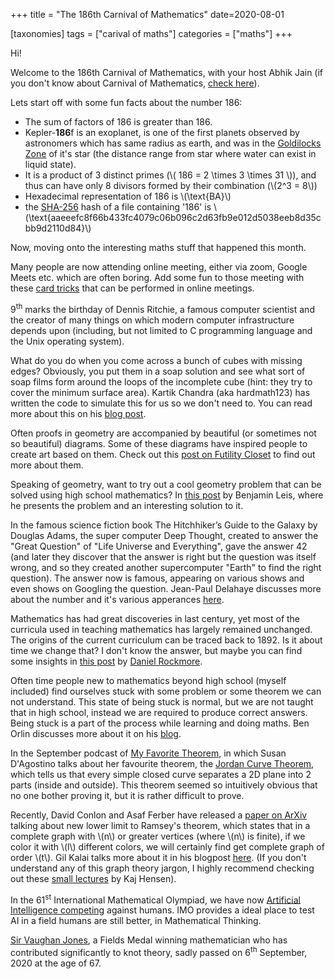 +++
title = "The 186th Carnival of Mathematics"
date=2020-08-01

[taxonomies]
tags = ["carival of maths"]
categories = ["maths"]
+++

Hi!

Welcome to the 186th Carnival of Mathematics, with your host Abhik Jain (if you don't know about Carnival of Mathematics, [check here](https://aperiodical.com/carnival-of-mathematics/)).

Lets start off with some fun facts about the number 186:

- The sum of factors of 186 is greater than 186.
- Kepler-**186**f is an exoplanet, is one of the first planets observed by astronomers which has same radius as earth, and was in the [Goldilocks Zone](https://exoplanets.nasa.gov/resources/323/goldilocks-zone/) of it's star (the distance range from star where water can exist in liquid state).
- It is a product of 3 distinct primes (\\( 186 = 2 \times 3 \times 31 \\)), and thus can have only 8 divisors formed by their combination (\\(2^3 = 8\\))
- Hexadecimal representation of 186 is \\(\text{BA}\\)
- the [SHA-256](https://en.wikipedia.org/wiki/SHA-2) hash of a file containing '186' is \\(\text{aaeeefc8f66b433fc4079c06b096c2d63fb9e012d5038eeb8d35cbb9d2110d84}\\)

Now, moving onto the interesting maths stuff that happened this month.

Many people are now attending online meeting, either via zoom, Google Meets etc. which are often boring. Add some fun to those meeting with these [card tricks](https://www.vanishingincmagic.com/blog/CATO) that can be performed in online meetings.

9<sup>th</sup> marks the birthday of Dennis Ritchie, a famous computer scientist and the creator of many things on which modern computer infrastructure depends upon (including, but not limited to C programming language and the Unix operating system).

What do you do when you come across a bunch of cubes with missing edges? Obviously, you put them in a soap solution and see what sort of soap films form around the loops of the incomplete cube (hint: they try to cover the minimum surface area). Kartik Chandra (aka hardmath123) has written the code to simulate this for us so we don't need to. You can read more about this on his [blog post](http://hardmath123.github.io/minimal-surface.html).

Often proofs in geometry are accompanied by beautiful (or sometimes not so beautiful) diagrams. Some of these diagrams have inspired people to create art based on them. Check out this [post on Futility Closet](https://www.futilitycloset.com/2020/09/04/art-and-artifice-2/) to find out more about them.

Speaking of geometry, want to try out a cool geometry problem that can be solved using high school mathematics? In [this post](https://blog.mathoffthegrid.com/2020/09/cool-geometry-problem-redux.html) by Benjamin Leis, where he presents the problem and an interesting solution to it.

In the famous science fiction book The Hitchhiker’s Guide to the Galaxy by Douglas Adams, the super computer Deep Thought, created to answer the "Great Question" of "Life Universe and Everything", gave the answer 42 (and later they discover that the answer is right but the question was itself wrong, and so they created another supercomputer "Earth" to find the right question). The answer now is famous, appearing on various shows and even shows on Googling the question. Jean-Paul Delahaye discusses more about the number and it's various apperances [here](https://www.scientificamerican.com/article/for-math-fans-a-hitchhikers-guide-to-the-number-42/).

Mathematics has had great discoveries in last century, yet most of the curricula used in teaching mathematics has largely remained unchanged. The origins of the current curriculum can be traced back to 1892. Is it about time we change that? I don't know the answer, but maybe you can find some insights in [this post](https://www.salon.com/2020/09/26/teaching-data-science-instead-of-calculus-high-schools-math-debate/) by [Daniel Rockmore](https://www.cs.dartmouth.edu/~rockmore/).

Often time people new to mathematics beyond high school (myself included) find ourselves stuck with some problem or some theorem we can not understand. This state of being stuck is normal, but we are not taught that in high school, instead we are required to produce correct answers. Being stuck is a part of the process while learning and doing maths. Ben Orlin discusses more about it on his [blog](https://mathwithbaddrawings.com/2017/09/20/the-state-of-being-stuck/).

In the September podcast of [My Favorite Theorem](https://podcasts.google.com/feed/aHR0cHM6Ly9rcGtudWRzb24uY29tL215LWZhdm9yaXRlLXRoZW9yZW0_Zm9ybWF0PXJzcw?sa=X&ved=2ahUKEwjwgtSjxYbsAhW6DLcAHTM5DyAQ4aUDegQIARAC), in which Susan D'Agostino talks about her favourite theorem, the [Jordan Curve Theorem](https://people.math.osu.edu/fiedorowicz.1/math655/Jordan.html#:~:text=The%20Jordan%20curve%20theorem%20is,theorem%2C%20let%20alone%20prove%20it.), which tells us that every simple closed curve separates a 2D plane into 2 parts (inside and outside). This theorem seemed so intuitively  obvious that no one bother proving it, but it is rather difficult to prove.

Recently, David Conlon and Asaf Ferber have released a [paper on ArXiv](https://arxiv.org/abs/2009.10458) talking about new lower limit to Ramsey's theorem, which states that in a complete graph with \\(n\\) or greater vertices  (where \\(n\\) is finite), if we color it with \\(l\\) different colors, we will certainly find get complete graph of order \\(t\\). Gil Kalai talks more about it in his blogpost [here](https://gilkalai.wordpress.com/2020/09/23/to-cheer-you-up-in-difficult-times-12-asaf-ferber-and-david-conlon-found-new-lower-bounds-for-diagonal-ramsey-numbers/). (If you don't understand any of this graph theory jargon, I highly recommend checking out these [small lectures](https://www.youtube.com/watch?v=7p76yYMth5A&ab_channel=EddieSantiagoBeck) by Kaj Hensen).

In the 61<sup>st</sup> International Mathematical Olympiad, we have now [Artificial Intelligence competing](https://www.quantamagazine.org/at-the-international-mathematical-olympiad-artificial-intelligence-prepares-to-go-for-the-gold-20200921/) against humans. IMO provides a ideal place to test AI in a field humans are still better, in Mathematical Thinking.

[Sir Vaughan Jones](https://en.wikipedia.org/wiki/Vaughan_Jones), a Fields Medal winning mathematician who has contributed significantly to knot theory, sadly passed on 6<sup>th</sup> September, 2020 at the age of 67.
